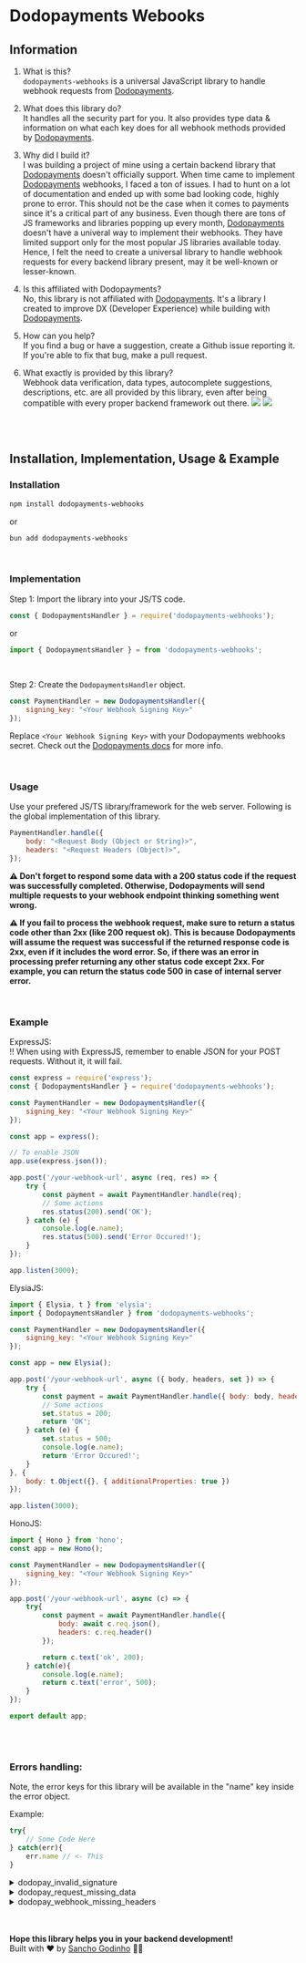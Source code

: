# Dodopayments Webooks

## Information
1. What is this?  
`dodopayments-webhooks` is a universal JavaScript library to handle webhook requests from [Dodopayments](https://dodopayments.com/).

2. What does this library do?  
It handles all the security part for you. It also provides type data & information on what each key does for all webhook methods provided by [Dodopayments](https://dodopayments.com/).

3. Why did I build it?  
I was building a project of mine using a certain backend library that [Dodopayments](https://dodopayments.com/) doesn't officially support. When time came to implement [Dodopayments](https://dodopayments.com/) webhooks, I faced a ton of issues. I had to hunt on a lot of documentation and ended up with some bad looking code, highly prone to error. This should not be the case when it comes to payments since it's a critical part of any business. Even though there are tons of JS frameworks and libraries popping up every month, [Dodopayments](https://dodopayments.com/) doesn't have a univeral way to implement their webhooks. They have limited support only for the most popular JS libraries available today. Hence, I felt the need to create a universal library to handle webhook requests for every backend library present, may it be well-known or lesser-known.

4. Is this affiliated with Dodopayments?  
No, this library is not affiliated with [Dodopayments](https://dodopayments.com/). It's a library I created to improve DX (Developer Experience) while building with [Dodopayments](https://dodopayments.com/).

5. How can you help?  
If you find a bug or have a suggestion, create a Github issue reporting it. If you're able to fix that bug, make a pull request.

6. What exactly is provided by this library?  
Webhook data verification, data types, autocomplete suggestions, descriptions, etc. are all provided by this library, even after being compatible with every proper backend framework out there.
![](./images/1.png)
![](./images/2.png)

<br/>
<br/>

## Installation, Implementation, Usage & Example

### Installation
```bash
npm install dodopayments-webhooks
```

or

```bash
bun add dodopayments-webhooks
```

<br/>

### Implementation
Step 1: Import the library into your JS/TS code.
```javascript
const { DodopaymentsHandler } = require('dodopayments-webhooks');
```

or

```javascript
import { DodopaymentsHandler } = from 'dodopayments-webhooks';
```

<br/>

Step 2: Create the `DodopaymentsHandler` object.
```javascript
const PaymentHandler = new DodopaymentsHandler({
    signing_key: "<Your Webhook Signing Key>"
});
```

Replace `<Your Webhook Signing Key>` with your Dodopayments webhooks secret. Check out the [Dodopayments docs](https://docs.dodopayments.com/developer-resources/webhooks) for more info.

<br/>

### Usage
Use your prefered JS/TS library/framework for the web server. Following is the global implementation of this library.

```javascript
PaymentHandler.handle({
    body: "<Request Body (Object or String)>",
    headers: "<Request Headers (Object)>",
});
```

<b>⚠️ Don't forget to respond some data with a 200 status code if the request was successfully completed. Otherwise, Dodopayments will send multiple requests to your webhook endpoint thinking something went wrong.</b>

<b>⚠️ If you fail to process the webhook request, make sure to return a status code other than 2xx (like 200 request ok). This is because Dodopayments will assume the request was successful if the returned response code is 2xx, even if it includes the word error. So, if there was an error in processing prefer returning any other status code except 2xx. For example, you can return the status code 500 in case of internal server error.</b>

<br/>

### Example
ExpressJS:  
‼️ When using with ExpressJS, remember to enable JSON for your POST requests. Without it, it will fail.
```javascript
const express = require('express');
const { DodopaymentsHandler } = require('dodopayments-webhooks');

const PaymentHandler = new DodopaymentsHandler({
    signing_key: "<Your Webhook Signing Key>"
});

const app = express();

// To enable JSON
app.use(express.json());

app.post('/your-webhook-url', async (req, res) => {
    try {
        const payment = await PaymentHandler.handle(req);
        // Some actions
        res.status(200).send('OK');
    } catch (e) {
        console.log(e.name);
        res.status(500).send('Error Occured!');
    }
});

app.listen(3000);
```

ElysiaJS:
```javascript
import { Elysia, t } from 'elysia';
import { DodopaymentsHandler } from 'dodopayments-webhooks';

const PaymentHandler = new DodopaymentsHandler({
    signing_key: "<Your Webhook Signing Key>"
});

const app = new Elysia();

app.post('/your-webhook-url', async ({ body, headers, set }) => {
    try {
        const payment = await PaymentHandler.handle({ body: body, headers: headers });
        // Some actions
        set.status = 200;
        return 'OK';
    } catch (e) {
        set.status = 500;
        console.log(e.name);
        return 'Error Occured!';
    }
}, {
    body: t.Object({}, { additionalProperties: true })
});

app.listen(3000);
```

HonoJS:
```javascript
import { Hono } from 'hono';
const app = new Hono();

const PaymentHandler = new DodopaymentsHandler({
    signing_key: "<Your Webhook Signing Key>"
});

app.post('/your-webhook-url', async (c) => {
    try{
        const payment = await PaymentHandler.handle({
            body: await c.req.json(),
            headers: c.req.header()
        });

        return c.text('ok', 200);
    } catch(e){
        console.log(e.name);
        return c.text('error', 500);
    }
});

export default app;
```

<br/>
<br/>

### Errors handling:
Note, the error keys for this library will be available in the "name" key inside the error object.  

Example:
```javascript
try{
    // Some Code Here
} catch(err){
    err.name // <- This
}
```

<details>
<summary>dodopay_invalid_signature</summary>
This error name suggests that one of the following issues occured:

1. The output has been tampered. It may be a malicious attacker trying to trick your system.

2. You are using an outdated/incorrect dodopayments webhooks signing key.
</details>

<details>
<summary>dodopay_request_missing_data</summary>
This error name suggests one of the following:

1. Your request body is missing.
2. Your headers object is missing.
3. Your dodopayments signing key is not present.
</details>

<details>
<summary>dodopay_webhook_missing_headers</summary>
This error name suggests that the key headers of the request are missing. Following are the important headers:

1. "webhook-id"
2. "webhook-signature"
3. "webhook-timestamp"
</details>
<br/>
<br/>

<b>Hope this library helps you in your backend development!</b>
<br/>
Built with ❤️ by <a href="https://sancho1952007.github.io/">Sancho Godinho</a>&nbsp;👨‍💻
